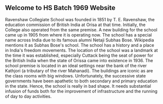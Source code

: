 ## Welcome to HS Batch 1969 Website

Ravenshaw Collegiate School was founded in  1851  by T. E. Ravenshaw, the education commission of British India at Orisa at that time.  Initially,  the College also operated from the same premise. A new building for the school came up in 1905 from where it is operating now. The school has a special name across India due to its famous alumni  Netaji Subhas Bose. Wikipedia mentions it as Subhas Bose's school.  The school has a history and a  place in India's freedom movements. The location of the school was a landmark at the time it was established, especially Cuttack being the seat of power for the British India when the state of Orissa   came into existence in 1936.  The school premise is located in an ideal settings near the bank of the river Kathjori (a tributary of the river Mahanadi). The buildings are iconic as are the class rooms with big windows. Unfortunately, the successive state governments have been apathetic to both secondary and primary education in the state. Hence, the school is really in bad shape.  It needs substantial infusion of funds both for the improvement of infrastructure and the running of day to day activities.  
